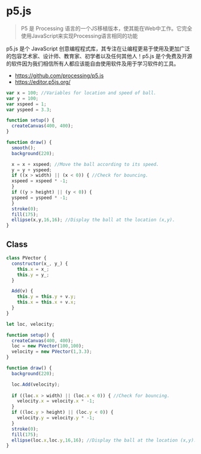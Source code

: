 # p5.js

  > P5 是 Processing 语言的一个JS移植版本，使其能在Web中工作。它完全使用JavaScript来实现Processing语言相同的功能

p5.js 是个 JavaScript 创意编程程式库，其专注在让编程更易于使用及更加广泛的包容艺术家、设计师、教育家、初学者以及任何其他人！p5.js 是个免费及开源的软件因为我们相信所有人都应该能自由使用软件及用于学习软件的工具。

- https://github.com/processing/p5.js
- https://editor.p5js.org/

```js
var x = 100; //Variables for location and speed of ball.
var y = 100;
var xspeed = 1;
var yspeed = 3.3;

function setup() {
  createCanvas(400, 400);
}

function draw() {
  smooth();
  background(220);

  x = x + xspeed; //Move the ball according to its speed.
  y = y + yspeed;
  if ((x > width) || (x < 0)) { //Check for bouncing.
  xspeed = xspeed * -1;
  }
  if ((y > height) || (y < 0)) {
  yspeed = yspeed * -1;
  }
  stroke(0);
  fill(175);
  ellipse(x,y,16,16); //Display the ball at the location (x,y).
}
```

## Class

```js
class PVector {
  constructor(x_, y_) {
    this.x = x_;
    this.y = y_;
  }

  Add(v) {
    this.y = this.y + v.y;
    this.x = this.x + v.x;
  }
}

let loc, velocity;

function setup() {
  createCanvas(400, 400);
  loc = new PVector(100,100);
  velocity = new PVector(1,3.3);
}

function draw() {
  background(220);

  loc.Add(velocity);
  
  if ((loc.x > width) || (loc.x < 0)) { //Check for bouncing.
    velocity.x = velocity.x * -1;
  }
  if ((loc.y > height) || (loc.y < 0)) {
    velocity.y = velocity.y * -1;
  }
  stroke(0);
  fill(175);
  ellipse(loc.x,loc.y,16,16); //Display the ball at the location (x,y).
}
```
